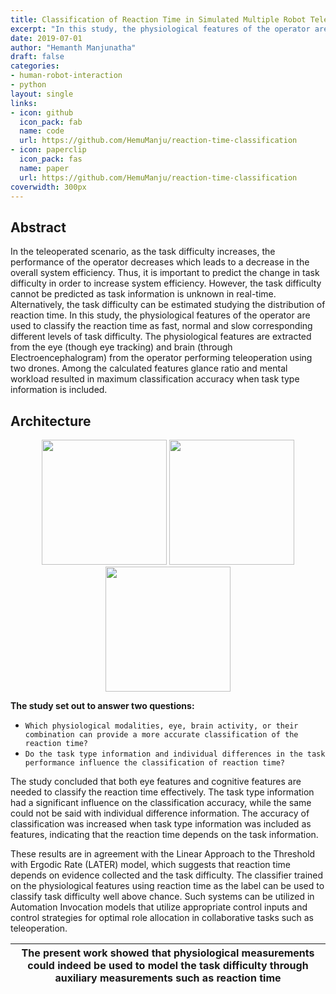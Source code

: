 ```yaml
---
title: Classification of Reaction Time in Simulated Multiple Robot Tele-Exploration
excerpt: "In this study, the physiological features of the operator are used to classify the reaction time as fast, normal and slow corresponding different levels of task difficulty. The physiological features are extracted from the eye (though eye tracking) and brain (through Electroencephalogram) from the operator performing teleoperation using two drones. Among the calculated features glance ratio and mental workload resulted in maximum classification accuracy when task type information is included."
date: 2019-07-01
author: "Hemanth Manjunatha"
draft: false
categories:
- human-robot-interaction
- python
layout: single
links:
- icon: github
  icon_pack: fab
  name: code
  url: https://github.com/HemuManju/reaction-time-classification
- icon: paperclip
  icon_pack: fas
  name: paper
  url: https://github.com/HemuManju/reaction-time-classification
coverwidth: 300px
---
```



## Abstract

In the teleoperated scenario, as the task difficulty increases, the performance of the operator decreases which leads to a decrease in the overall system efficiency. Thus, it is important to predict the change in task difficulty in order to increase system efficiency. However, the task difficulty cannot be predicted as task information is unknown in real-time. Alternatively, the task difficulty can be estimated studying the distribution of reaction time. In this study, the physiological features of the operator are used to classify the reaction time as fast, normal and slow corresponding different levels of task difficulty. The physiological features are extracted from the eye (though eye tracking) and brain (through Electroencephalogram) from the operator performing teleoperation using two drones. Among the calculated features glance ratio and mental workload resulted in maximum classification accuracy when task type information is included.

## Architecture

<p align="center">
  <img src="featured.jpeg" width="200" />
  <img src="featured.jpeg" width="200" />
  <img src="featured.jpeg" width="200" />
</p>

**The study set out to answer two questions:**

* `Which physiological modalities, eye, brain activity, or their combination can provide a more accurate classification of the reaction time?`
* `Do the task type information and individual differences in the task performance influence the classification of reaction time?`


The study concluded that both eye features and cognitive features are needed to classify the reaction time effectively. The task type information had a significant influence on the classification accuracy, while the same could not be said with individual difference information. The accuracy of classification was increased when task type information was included as features, indicating that the reaction time depends on the task information.

These results are in agreement with the Linear Approach to the Threshold with Ergodic Rate (LATER) model, which suggests that reaction time depends on evidence collected and the task difficulty. The classifier trained on the physiological features using reaction time as the label can be used to classify task difficulty well above chance. Such systems can be utilized in Automation Invocation models that utilize appropriate control inputs and control strategies for optimal role allocation in collaborative tasks such as teleoperation.

|The present work showed that physiological measurements could indeed be used to model the task difficulty through auxiliary measurements such as reaction time|
|--|

